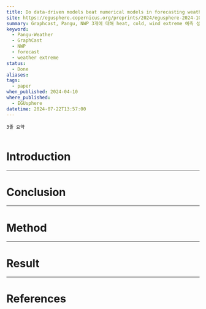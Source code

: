 ```yaml
---
title: Do data-driven models beat numerical models in forecasting weather extremes A comparison of IFS HRES, Pangu-Weather and GraphCast
site: https://egusphere.copernicus.org/preprints/2024/egusphere-2024-1042/
summary: Graphcast, Pangu, NWP 3개에 대해 heat, cold, wind extreme 예측 성능 비교. 지역, 목적별로 성능 달라.
keyword:
  - Pangu-Weather
  - GraphCast
  - NWP
  - forecast
  - weather extreme
status:
  - Done
aliases: 
tags:
  - paper
when_published: 2024-04-10
where_published:
  - EGUsphere
datetime: 2024-07-22T13:57:00
---
```

```ad-summary
3줄 요약
```

```ad-abstract

```

# Introduction

---
# Conclusion

---
# Method

---
# Result

---
# References
